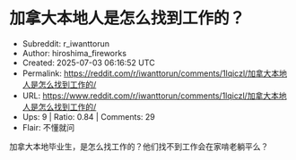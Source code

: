 # 加拿大本地人是怎么找到工作的？

- Subreddit: r_iwanttorun
- Author: hiroshima_fireworks
- Created: 2025-07-03 06:16:52 UTC
- Permalink: https://reddit.com/r/iwanttorun/comments/1lqiczl/加拿大本地人是怎么找到工作的/
- URL: https://www.reddit.com/r/iwanttorun/comments/1lqiczl/加拿大本地人是怎么找到工作的/
- Ups: 9 | Ratio: 0.84 | Comments: 29
- Flair: 不懂就问


加拿大本地毕业生，是怎么找工作的？他们找不到工作会在家啃老躺平么？

